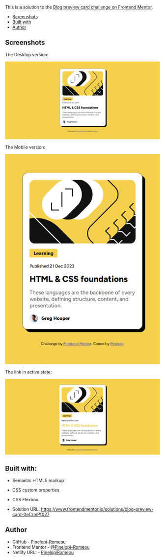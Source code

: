 This is a solution to the [Blog preview card challenge on Frontend Mentor](https://www.frontendmentor.io/challenges/blog-preview-card-ckPaj01IcS).

  - [Screenshots](#screenshots)
  - [Built with](#built-with)
  - [Author](#author)

## Screenshots
The Desktop version:

![](./screenshots/desktop.png)

The Mobile version:

![](./screenshots/mobile.png)

The link in active state:

![](./screenshots/active.png)

## Built with:
- Semantic HTML5 markup
- CSS custom properties
- CSS Flexbox

- Solution URL: https://www.frontendmentor.io/solutions/blog-preview-card-0eCrmPf027

## Author

- GitHub - [Pinelopi-Romeou](https://github.com/Pinelopi-Romeou)
- Frontend Mentor - [@Pinelopi-Romeou](https://www.frontendmentor.io/profile/Pinelopi-Romeou)
- Netlify URL: - [PinelopiRomeou](https://pinelopi-romeou.netlify.app/)
